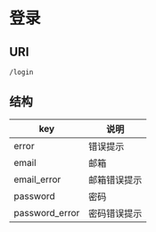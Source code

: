 # 登录

## URI

```
/login
```

## 结构

| key | 说明 |
| --- | --- |
| error | 错误提示 |
| email | 邮箱 |
| email_error | 邮箱错误提示 |
| password | 密码 |
| password_error | 密码错误提示 |
